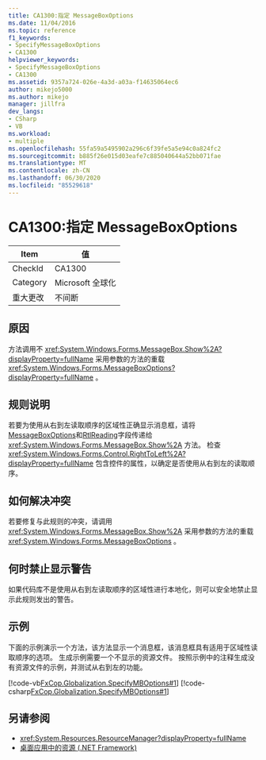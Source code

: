 ```yaml
---
title: CA1300:指定 MessageBoxOptions
ms.date: 11/04/2016
ms.topic: reference
f1_keywords:
- SpecifyMessageBoxOptions
- CA1300
helpviewer_keywords:
- SpecifyMessageBoxOptions
- CA1300
ms.assetid: 9357a724-026e-4a3d-a03a-f14635064ec6
author: mikejo5000
ms.author: mikejo
manager: jillfra
dev_langs:
- CSharp
- VB
ms.workload:
- multiple
ms.openlocfilehash: 55fa59a5495902a296c6f39fe5a5e94c0a824fc2
ms.sourcegitcommit: b885f26e015d03eafe7c885040644a52bb071fae
ms.translationtype: MT
ms.contentlocale: zh-CN
ms.lasthandoff: 06/30/2020
ms.locfileid: "85529618"
---
```

# <a name="ca1300-specify-messageboxoptions"></a>CA1300:指定 MessageBoxOptions

|Item|值|
|-|-|
|CheckId|CA1300|
|Category|Microsoft 全球化|
|重大更改|不间断|

## <a name="cause"></a>原因

方法调用不 <xref:System.Windows.Forms.MessageBox.Show%2A?displayProperty=fullName> 采用参数的方法的重载 <xref:System.Windows.Forms.MessageBoxOptions?displayProperty=fullName> 。

## <a name="rule-description"></a>规则说明

若要为使用从右到左读取顺序的区域性正确显示消息框，请将[MessageBoxOptions](<xref:System.Windows.Forms.MessageBoxOptions.RightAlign>)和[RtlReading](<xref:System.Windows.Forms.MessageBoxOptions.RtlReading>)字段传递给 <xref:System.Windows.Forms.MessageBox.Show%2A> 方法。 检查 <xref:System.Windows.Forms.Control.RightToLeft%2A?displayProperty=fullName> 包含控件的属性，以确定是否使用从右到左的读取顺序。

## <a name="how-to-fix-violations"></a>如何解决冲突

若要修复与此规则的冲突，请调用 <xref:System.Windows.Forms.MessageBox.Show%2A> 采用参数的方法的重载 <xref:System.Windows.Forms.MessageBoxOptions> 。

## <a name="when-to-suppress-warnings"></a>何时禁止显示警告

如果代码库不是使用从右到左读取顺序的区域性进行本地化，则可以安全地禁止显示此规则发出的警告。

## <a name="example"></a>示例

下面的示例演示一个方法，该方法显示一个消息框，该消息框具有适用于区域性读取顺序的选项。 生成示例需要一个不显示的资源文件。 按照示例中的注释生成没有资源文件的示例，并测试从右到左的功能。

[!code-vb[FxCop.Globalization.SpecifyMBOptions#1](../code-quality/codesnippet/VisualBasic/ca1300-specify-messageboxoptions_1.vb)]
[!code-csharp[FxCop.Globalization.SpecifyMBOptions#1](../code-quality/codesnippet/CSharp/ca1300-specify-messageboxoptions_1.cs)]

## <a name="see-also"></a>另请参阅

- <xref:System.Resources.ResourceManager?displayProperty=fullName>
- [桌面应用中的资源 (.NET Framework)](/dotnet/framework/resources/index)
